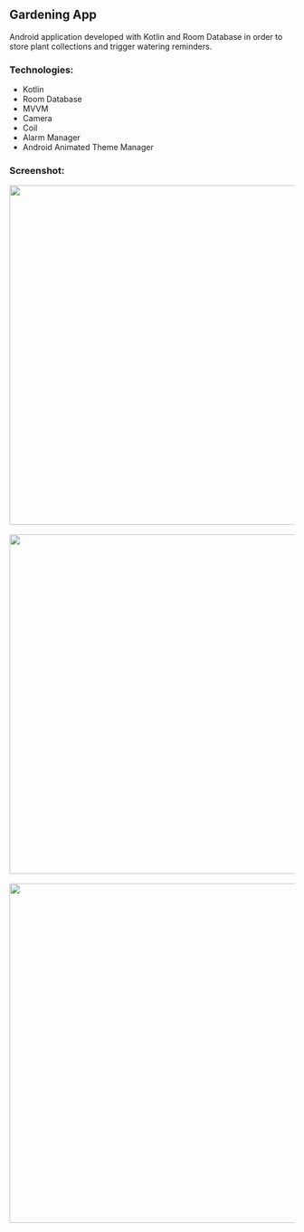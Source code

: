 ## Gardening App 
Android application developed with Kotlin and Room Database in order to store plant collections and trigger watering reminders.

### Technologies:
- Kotlin
- Room Database
- MVVM
- Camera 
- Coil
- Alarm Manager
- Android Animated Theme Manager

### Screenshot: 

<div>
  <img src="https://user-images.githubusercontent.com/46231350/148616188-ce6e5192-177c-4cc3-9d21-92feb6271fd4.png" height="600"> &nbsp;&nbsp;&nbsp;&nbsp;&nbsp;
  <img src="https://user-images.githubusercontent.com/46231350/148615117-12e87db7-f53e-48c6-b7bf-1f554539bc0e.png" height="600"> &nbsp;&nbsp;&nbsp;&nbsp;&nbsp;
  <img src="https://user-images.githubusercontent.com/46231350/148616184-c939b354-2f9e-4efb-8dbf-d736200079a1.png" height="600"> 
</div>

